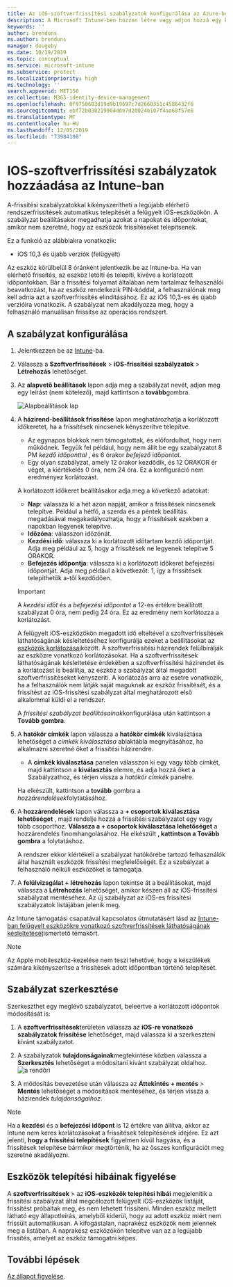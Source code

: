 ```yaml
---
title: Az iOS-szoftverfrissítési szabályzatok konfigurálása az Azure-beli Microsoft Intune-ban | Microsoft Docs
description: A Microsoft Intune-ben hozzon létre vagy adjon hozzá egy konfigurációs házirendet, amely korlátozza, hogy a szoftverfrissítések automatikusan telepítsenek iOS-eszközökre. Megadhatja azokat a dátumokat és időpontokat, amelyeknél nem szeretné, hogy települjenek a frissítések. Ezt a szabályzatot csoportokhoz, felhasználókhoz és eszközökhöz is hozzárendelheti, és ellenőrizheti az esetleges telepítési hibákat is vele.
keywords: ''
author: brenduns
ms.author: brenduns
manager: dougeby
ms.date: 10/19/2019
ms.topic: conceptual
ms.service: microsoft-intune
ms.subservice: protect
ms.localizationpriority: high
ms.technology: ''
search.appverid: MET150
ms.collection: M365-identity-device-management
ms.openlocfilehash: 0f9750603d19d9b19697c7d2660351c4586432f6
ms.sourcegitcommit: ebf72b038219904d6e7d20024b107f4aa68f57e6
ms.translationtype: MT
ms.contentlocale: hu-HU
ms.lasthandoff: 12/05/2019
ms.locfileid: "73984198"
---
```

# <a name="add-ios-software-update-policies-in-intune"></a>IOS-szoftverfrissítési szabályzatok hozzáadása az Intune-ban

A-frissítési szabályzatokkal kikényszerítheti a legújabb elérhető rendszerfrissítések automatikus telepítését a felügyelt iOS-eszközökön. A szabályzat beállításakor megadhatja azokat a napokat és időpontokat, amikor nem szeretné, hogy az eszközök frissítéseket telepítsenek.

Ez a funkció az alábbiakra vonatkozik:

- iOS 10,3 és újabb verziók (felügyelt)

Az eszköz körülbelül 8 óránként jelentkezik be az Intune-ba. Ha van elérhető frissítés, az eszköz letölti és telepíti, kivéve a korlátozott időpontokban. Bár a frissítési folyamat általában nem tartalmaz felhasználói beavatkozást, ha az eszköz rendelkezik PIN-kóddal, a felhasználónak meg kell adnia azt a szoftverfrissítés elindításához. Ez az iOS 10,3-es és újabb verzióira vonatkozik. A szabályzat nem akadályozza meg, hogy a felhasználó manuálisan frissítse az operációs rendszert.

## <a name="configure-the-policy"></a>A szabályzat konfigurálása

1. Jelentkezzen be az [Intune](https://go.microsoft.com/fwlink/?linkid=2090973)-ba.
2. Válassza a **Szoftverfrissítések** > **iOS-frissítési szabályzatok** > **Létrehozás** lehetőséget.
3. Az **alapvető beállítások** lapon adja meg a szabályzat nevét, adjon meg egy leírást (nem kötelező), majd kattintson a **tovább**gombra.

   ![Alapbeállítások lap](./media/software-updates-ios/basics-tab.png) 

4. A **házirend-beállítások frissítése** lapon meghatározhatja a korlátozott időkeretet, ha a frissítések nincsenek kényszerítve telepítve.  
   - Az egynapos blokkok nem támogatottak, és előfordulhat, hogy nem működnek. Tegyük fel például, hogy nem állít be egy szabályzatot 8 PM *kezdő időponttal* , és 6 órakor *befejező* időpontot.
   - Egy olyan szabályzat, amely 12 órakor kezdődik, és 12 ÓRAKOR ér véget, a kiértékelés 0 óra, nem 24 óra. Ez a konfiguráció nem eredményez korlátozást.

   A korlátozott időkeret beállításakor adja meg a következő adatokat:

   - **Nap**: válassza ki a hét azon napját, amikor a frissítések nincsenek telepítve. Például a hétfő, a szerda és a péntek beállítás megadásával megakadályozhatja, hogy a frissítések ezekben a napokban legyenek telepítve.
   - **Időzóna**: válasszon időzónát.
   - **Kezdési idő**: válassza ki a korlátozott időtartam kezdő időpontját. Adja meg például az 5, hogy a frissítések ne legyenek telepítve 5 ÓRAKOR.
   - **Befejezés időpontja**: válassza ki a korlátozott időkeret befejezési időpontját. Adja meg például a következőt: 1, így a frissítések telepíthetők a-től kezdődően.
  
   > [!IMPORTANT]  
   > A *kezdési időt* és a *befejezési időpontot* a 12-es értékre beállított szabályzat 0 óra, nem pedig 24 óra. Ez az eredmény nem korlátozza a korlátozást.  
    
   A felügyelt iOS-eszközökön megadott idő elteltével a szoftverfrissítések láthatóságának késleltetéséhez konfigurálja ezeket a beállításokat az [eszközök korlátozásai](../configuration/device-restrictions-ios.md#general)között. A szoftverfrissítési házirendek felülbírálják az eszközre vonatkozó korlátozásokat. Ha a szoftverfrissítések láthatóságának késleltetése érdekében a szoftverfrissítési házirendet és a korlátozást is beállítja, az eszköz a szabályzat által megadott szoftverfrissítéseket kényszeríti. A korlátozás arra az esetre vonatkozik, ha a felhasználók nem látják saját maguknak az eszköz frissítését, és a frissítést az iOS-frissítési szabályzat által meghatározott első alkalommal küldi el a rendszer.

   A *frissítési szabályzat beállításainak*konfigurálása után kattintson a **Tovább gombra**. 

5. A **hatókör címkék** lapon válassza a **hatókör címkék** kiválasztása lehetőséget a *címkék kiválasztása* ablaktábla megnyitásához, ha alkalmazni szeretné őket a frissítési házirendre.
   
   - A **címkék kiválasztása** panelen válasszon ki egy vagy több címkét, majd kattintson a **kiválasztás** elemre, és adja hozzá őket a Szabályzathoz, és térjen vissza a *hatókör címkék* panelre.  

   Ha elkészült, kattintson a **tovább** gombra a *hozzárendelések*folytatásához.

6. A **hozzárendelések** lapon válassza a **+ csoportok kiválasztása lehetőséget** , majd rendelje hozzá a frissítési szabályzatot egy vagy több csoporthoz. **Válassza a + csoportok kiválasztása lehetőséget** a hozzárendelés finomhangolásához. Ha elkészült **, kattintson a Tovább gombra** a folytatáshoz. 

   A rendszer ekkor kiértékeli a szabályzat hatókörébe tartozó felhasználók által használt eszközök frissítési megfelelőségét. Ez a szabályzat a felhasználó nélküli eszközöket is támogatja.

7. A **felülvizsgálat + létrehozás** lapon tekintse át a beállításokat, majd válassza a **Létrehozás** lehetőséget, amikor készen áll az iOS-frissítési szabályzat mentéséhez. Az új szabályzat az iOS-es frissítési szabályzatok listájában jelenik meg.


Az Intune támogatási csapatával kapcsolatos útmutatásért lásd az [Intune-ban felügyelt eszközökre vonatkozó szoftverfrissítések láthatóságának késleltetését](https://techcommunity.microsoft.com/t5/Intune-Customer-Success/Delaying-visibility-of-software-updates-in-Intune-for-supervised/ba-p/345753)ismertető témakört.

> [!NOTE]
> Az Apple mobileszköz-kezelése nem teszi lehetővé, hogy a készülékek számára kikényszerítse a frissítések adott időpontban történő telepítését.

## <a name="edit-a-policy"></a>Szabályzat szerkesztése
Szerkeszthet egy meglévő szabályzatot, beleértve a korlátozott időpontok módosítását is:

1. A **szoftverfrissítések**területen válassza az **iOS-re vonatkozó szabályzatok frissítése** lehetőséget, majd válassza ki a szerkeszteni kívánt szabályzatot.

2. A szabályzatok **tulajdonságainak**megtekintése közben válassza a **Szerkesztés** lehetőséget a módosítani kívánt szabályzat oldalhoz.  
   ![a rendőri](./media/software-updates-ios/edit-policy.png)   

3. A módosítás bevezetése után válassza az **Áttekintés + mentés** > **Mentés** lehetőséget a módosítások mentéséhez, és térjen vissza a házirendek *tulajdonságaihoz*.  
 
> [!NOTE]
> Ha a **kezdési** és a **befejezési időpont** is 12 értékre van állítva, akkor az Intune nem keres korlátozásokat a frissítések telepítésének idejére. Ez azt jelenti, **hogy a frissítési telepítések** figyelmen kívül hagyása, és a frissítések telepítése bármikor megtörténik, ha az összes konfigurációt meg szeretné akadályozni.  


## <a name="monitor-device-installation-failures"></a>Eszközök telepítési hibáinak figyelése
<!-- 1352223 -->
A **szoftverfrissítések** > az **iOS-eszközök telepítési hibái** megjelenítik a frissítési szabályzat által megcélozott felügyelt iOS-eszközök listáját, frissítést próbáltak meg, és nem lehetett frissíteni. Minden eszköz mellett látható egy állapotleírás, amelyből kiderül, hogy az adott eszköz miért nem frissült automatikusan. A kifogástalan, naprakész eszközök nem jelennek meg a listában. A naprakész eszközökön telepítve van az a legújabb frissítés, amelyet az eszköz támogatni képes.

## <a name="next-steps"></a>További lépések

[Az állapot figyelése](../configuration/device-profile-monitor.md).
